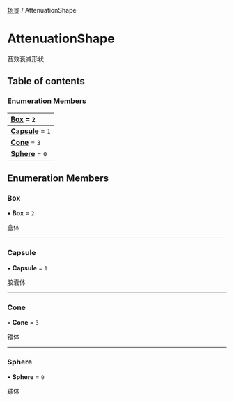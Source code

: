 [场景](../groups/场景.场景.md) / AttenuationShape

# AttenuationShape <Badge type="tip" text="Enumeration" /> <Score text="AttenuationShape" />

音效衰减形状

## Table of contents

### Enumeration Members <Score text="Enumeration" /> 
| **[Box](mw.AttenuationShape.md#box)** = ``2``  |
| :----- |
| **[Capsule](mw.AttenuationShape.md#capsule)** = ``1`` |
| **[Cone](mw.AttenuationShape.md#cone)** = ``3`` |
| **[Sphere](mw.AttenuationShape.md#sphere)** = ``0`` |

## Enumeration Members

### Box <Score text="Box" /> 

• **Box** = ``2``

盒体

___

### Capsule <Score text="Capsule" /> 

• **Capsule** = ``1``

胶囊体

___

### Cone <Score text="Cone" /> 

• **Cone** = ``3``

锥体

___

### Sphere <Score text="Sphere" /> 

• **Sphere** = ``0``

球体
